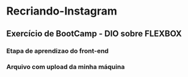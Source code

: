 # Recriando-Instagram

## Exercício de BootCamp - DIO sobre FLEXBOX

### Etapa de aprendizao do front-end

### Arquivo com upload da minha máquina
